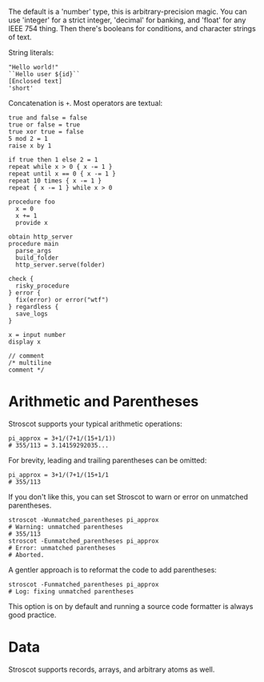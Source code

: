 The default is a 'number' type, this is arbitrary-precision magic. You can use 'integer' for a strict integer, 'decimal' for banking, and 'float' for any IEEE 754 thing. Then there's booleans for conditions, and character strings of text.

String literals:
```
"Hello world!"
``Hello user ${id}``
[Enclosed text]
'short'
```
Concatenation is ``+``.
Most operators are textual:
```
true and false = false
true or false = true
true xor true = false
5 mod 2 = 1
raise x by 1
```

```
if true then 1 else 2 = 1
repeat while x > 0 { x -= 1 }
repeat until x == 0 { x -= 1 }
repeat 10 times { x -= 1 }
repeat { x -= 1 } while x > 0
```

```
procedure foo
  x = 0
  x += 1
  provide x

obtain http_server
procedure main
  parse_args
  build_folder
  http_server.serve(folder)
```

```
check {
  risky_procedure
} error {
  fix(error) or error("wtf")
} regardless {
  save_logs
}
```

```
x = input number
display x
```

```
// comment
/* multiline
comment */
```

# Arithmetic and Parentheses

Stroscot supports your typical arithmetic operations:
```
pi_approx = 3+1/(7+1/(15+1/1))
# 355/113 = 3.14159292035...
```

For brevity, leading and trailing parentheses can be omitted:
```
pi_approx = 3+1/(7+1/(15+1/1
# 355/113
```
If you don't like this, you can set Stroscot to warn or error on unmatched parentheses.
```
stroscot -Wunmatched_parentheses pi_approx
# Warning: unmatched parentheses
# 355/113
stroscot -Eunmatched_parentheses pi_approx
# Error: unmatched parentheses
# Aborted.
```
A gentler approach is to reformat the code to add parentheses:
```
stroscot -Funmatched_parentheses pi_approx
# Log: fixing unmatched parentheses
```
This option is on by default and running a source code formatter is always good practice.


# Data

Stroscot supports records, arrays, and arbitrary atoms as well.
